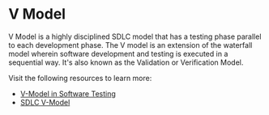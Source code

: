 # V Model

V Model is a highly disciplined SDLC model that has a testing phase parallel to each development phase. The V model is an extension of the waterfall model wherein software development and testing is executed in a sequential way. It's also known as the Validation or Verification Model.

Visit the following resources to learn more:

- [V-Model in Software Testing](https://www.guru99.com/v-model-software-testing.html)
- [SDLC V-Model](https://www.geeksforgeeks.org/software-engineering-sdlc-v-model/)
